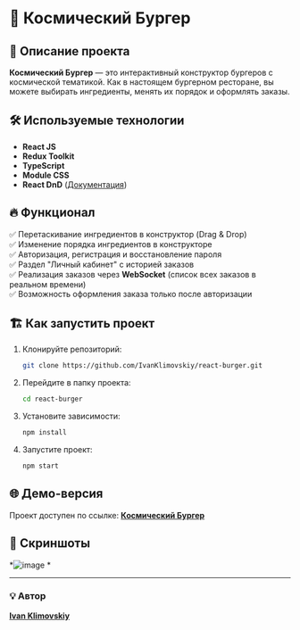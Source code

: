 # 🍔 Космический Бургер

## 🚀 Описание проекта
**Космический Бургер** — это интерактивный конструктор бургеров с космической тематикой. Как в настоящем бургерном ресторане, вы можете выбирать ингредиенты, менять их порядок и оформлять заказы.

## 🛠 Используемые технологии
- **React JS**
- **Redux Toolkit**
- **TypeScript**
- **Module CSS**
- **React DnD** ([Документация](https://react-dnd.github.io/react-dnd/about))

## 🔥 Функционал
✅ Перетаскивание ингредиентов в конструктор (Drag & Drop)  
✅ Изменение порядка ингредиентов в конструкторе  
✅ Авторизация, регистрация и восстановление пароля  
✅ Раздел "Личный кабинет" с историей заказов  
✅ Реализация заказов через **WebSocket** (список всех заказов в реальном времени)  
✅ Возможность оформления заказа только после авторизации  

## 🏗 Как запустить проект
1. Клонируйте репозиторий:  
   ```bash
   git clone https://github.com/IvanKlimovskiy/react-burger.git
   ```
2. Перейдите в папку проекта:  
   ```bash
   cd react-burger
   ```
3. Установите зависимости:  
   ```bash
   npm install
   ```
4. Запустите проект:  
   ```bash
   npm start
   ```

## 🌐 Демо-версия
Проект доступен по ссылке: **[Космический Бургер](https://ivanklimovskiy.github.io/react-burger/)**

## 📸 Скриншоты
*![image](https://github.com/user-attachments/assets/5e83487d-8319-4f19-87b5-2e22aba114bc)
*

---
### 💡 Автор
**[Ivan Klimovskiy](https://github.com/IvanKlimovskiy)**


